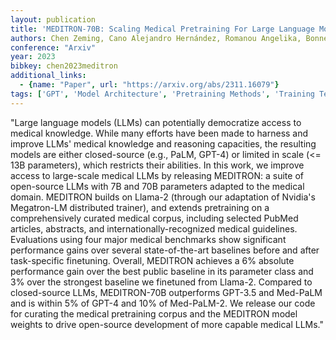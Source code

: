 ```yaml
---
layout: publication
title: 'MEDITRON-70B: Scaling Medical Pretraining For Large Language Models'
authors: Chen Zeming, Cano Alejandro Hernández, Romanou Angelika, Bonnet Antoine, Matoba Kyle, Salvi Francesco, Pagliardini Matteo, Fan Simin, Köpf Andreas, Mohtashami Amirkeivan, Sallinen Alexandre, Sakhaeirad Alireza, Swamy Vinitra, Krawczuk Igor, Bayazit Deniz, Marmet Axel, Montariol Syrielle, Hartley Mary-anne, Jaggi Martin, Bosselut Antoine
conference: "Arxiv"
year: 2023
bibkey: chen2023meditron
additional_links:
  - {name: "Paper", url: "https://arxiv.org/abs/2311.16079"}
tags: ['GPT', 'Model Architecture', 'Pretraining Methods', 'Training Techniques']
---
```

"Large language models (LLMs) can potentially democratize access to medical knowledge. While many efforts have been made to harness and improve LLMs' medical knowledge and reasoning capacities, the resulting models are either closed-source (e.g., PaLM, GPT-4) or limited in scale (<= 13B parameters), which restricts their abilities. In this work, we improve access to large-scale medical LLMs by releasing MEDITRON: a suite of open-source LLMs with 7B and 70B parameters adapted to the medical domain. MEDITRON builds on Llama-2 (through our adaptation of Nvidia's Megatron-LM distributed trainer), and extends pretraining on a comprehensively curated medical corpus, including selected PubMed articles, abstracts, and internationally-recognized medical guidelines. Evaluations using four major medical benchmarks show significant performance gains over several state-of-the-art baselines before and after task-specific finetuning. Overall, MEDITRON achieves a 6&#37; absolute performance gain over the best public baseline in its parameter class and 3&#37; over the strongest baseline we finetuned from Llama-2. Compared to closed-source LLMs, MEDITRON-70B outperforms GPT-3.5 and Med-PaLM and is within 5&#37; of GPT-4 and 10&#37; of Med-PaLM-2. We release our code for curating the medical pretraining corpus and the MEDITRON model weights to drive open-source development of more capable medical LLMs."
